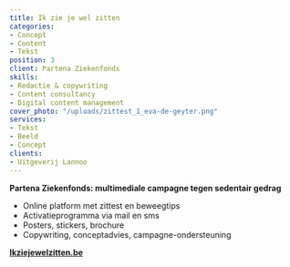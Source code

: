 ```yaml
---
title: Ik zie je wel zitten
categories:
- Concept
- Content
- Tekst
position: 3
client: Partena Ziekenfonds
skills:
- Redactie & copywriting
- Content consultancy
- Digital content management
cover_photo: "/uploads/zittest_1_eva-de-geyter.png"
services:
- Tekst
- Beeld
- Concept
clients:
- Uitgeverij Lannoo
---
```


**Partena Ziekenfonds: multimediale campagne tegen sedentair gedrag**
* Online platform met zittest en beweegtips
* Activatieprogramma via mail en sms
* Posters, stickers, brochure
* Copywriting, conceptadvies, campagne-ondersteuning

[**Ikziejewelzitten.be**](http://ikziejewelzitten.be)